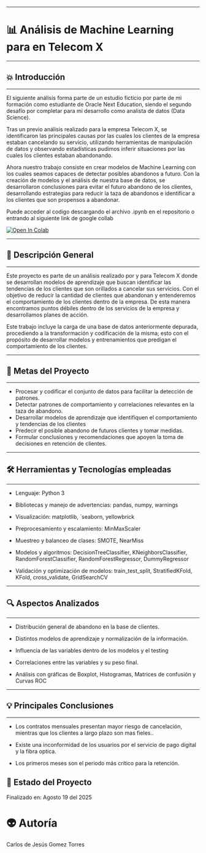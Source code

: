 
---

# 📊 **Análisis de Machine Learning para   en Telecom X**

---

## :boom: Introducción

---

El siguiente análisis forma parte de un estudio ficticio por parte de mi formación como estudiante de Oracle Next Education, siendo el segundo desafío por completar para mi desarrollo como analista de datos (Data Science). 

Tras un previo análisis realizado para la empresa Telecom X, se identificaron las principales causas por las cuales los clientes de la empresa estaban cancelando su servicio, utilizando herramientas de manipulación de datos y observando estadísticas pudimos inferir situaciones por las cuales los clientes estaban abandonando.

Ahora nuestro trabajo consiste en crear modelos de Machine Learning con los cuales seamos capaces de detectar posibles abandonos a futuro.  Con la creación de modelos y el análisis de nuestra base de datos, se desarrollaron conclusiones para evitar el futuro abandono de los clientes, desarrollando estrategias para reducir la taza de abandonos e identificar a los clientes que son propensos a abandonar.


Puede acceder al codigo descargando el archivo .ipynb en el repositorio o entrando al siguiente link de google collab

<a target="_blank" href="https://colab.research.google.com/drive/1A5V4XlIvjHKATS1KnVc7q1UDQsPzNyxI?usp=sharing">
  <img src="https://colab.research.google.com/assets/colab-badge.svg" alt="Open In Colab"/>
</a>

---

## 📌 **Descripción General**

---


Este proyecto es parte de un análisis realizado por y para Telecom X donde se desarrollan modelos de aprendizaje que buscan identificar las tendencias de los clientes que son orillados a cancelar sus servicios.  Con el objetivo de reducir la cantidad de clientes que abandonan y entenderemos el comportamiento de los clientes dentro de la empresa.  De esta manera encontramos puntos débiles dentro de los servicios de la empresa y desarrollamos planes de acción.

Este trabajo incluye la carga de una base de datos anteriormente depurada, procediendo a la transformación y codificación de la misma; esto con el propósito de desarrollar modelos y entrenamientos que predigan el comportamiento de los clientes.


---

## 🎯 **Metas del Proyecto**

---

*  Procesar y codificar el conjunto de datos para facilitar la detección de patrones.
*  Detectar patrones de comportamiento y correlaciones relevantes en la taza de abandono.
*  Desarrollar modelos de aprendizaje que identifiquen el comportamiento y tendencias de los clientes
*  Predecir el posible abandono de futuros clientes y tomar medidas.
*  Formular conclusiones y recomendaciones que apoyen la toma de decisiones en retención de clientes.

---

## 🛠 **Herramientas y Tecnologías empleadas**

---

*  Lenguaje: Python 3

*  Bibliotecas y manejo de advertencias: pandas, numpy, warnings 

*  Visualización: matplotlib, `seaborn, yellowbrick

*  Preprocesamiento y escalamiento: MinMaxScaler

*  Muestreo y balanceo de clases: SMOTE, NearMiss

*  Modelos y algoritmos: DecisionTreeClassifier, KNeighborsClassifier, RandomForestClassifier, RandomForestRegressor, DummyRegressor

*  Validación y optimización de modelos: train_test_split, StratifiedKFold, KFold, cross_validate, GridSearchCV

---

## 🔍 **Aspectos Analizados**

---

*  Distribución general de abandono en la base de clientes.

*  Distintos modelos de aprendizaje y normalización de la información.

*  Influencia de las variables dentro de los modelos y el testing

*  Correlaciones entre las variables y su peso final.

*  Análisis con gráficas de Boxplot, Histogramas, Matrices de confusión y Curvas ROC

---

## 💡 **Principales Conclusiones**

---

*  Los contratos mensuales presentan mayor riesgo de cancelación, mientras que los clientes a largo plazo son mas fieles..

*  Existe una inconformidad de los usuarios por el servicio de pago digital y la fibra optica.

*  Los primeros meses son el periodo más crítico para la retención.

## 📅 **Estado del Proyecto**

Finalizado en:  Agosto 19 del 2025

# :alien: **Autoría** 
Carlos de Jesús Gomez Torres
